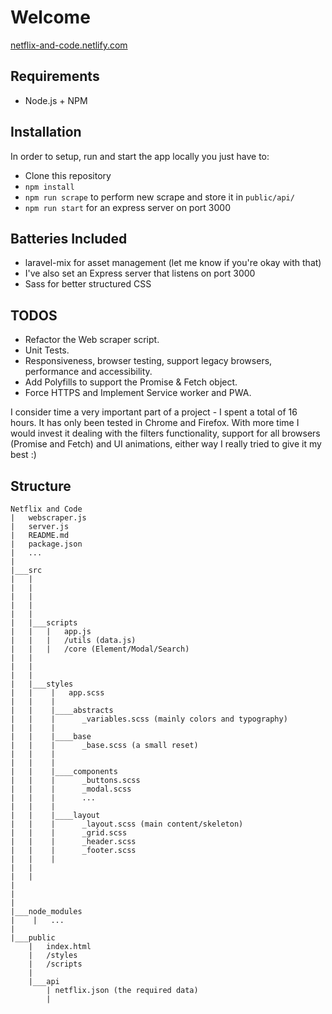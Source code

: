 # Welcome
[netflix-and-code.netlify.com](https://netflix-and-code.netlify.com/)

## Requirements

  - Node.js + NPM

## Installation
In order to setup, run and start the app locally you just have to:

  - Clone this repository
  - `npm install`
  - `npm run scrape` to perform new scrape and store it in `public/api/`
  - `npm run start` for an express server on port 3000


## Batteries Included

  - laravel-mix for asset management (let me know if you're okay with that)
  - I've also set an Express server that listens on port 3000
  - Sass for better structured CSS

## TODOS

  - Refactor the Web scraper script.
  - Unit Tests.
  - Responsiveness, browser testing, support legacy browsers, performance and accessibility.
  - Add Polyfills to support the Promise & Fetch object.
  - Force HTTPS and Implement Service worker and PWA.

I consider time a very important part of a project - I spent a total of 16 hours. It has only been tested in Chrome and Firefox. With more time I would invest it dealing with the filters functionality, support for all browsers (Promise and Fetch) and UI animations, 
either way I really tried to give it my best :)

## Structure

```
Netflix and Code
|   webscraper.js
|   server.js
|   README.md
|   package.json
|   ...
|
|___src
|   |  
|   |  
|   |   
|   |   
|   |
|   |___scripts
|   |   |   app.js
|   |   |   /utils (data.js)
|   |   |   /core (Element/Modal/Search)
|   |     
|   |   
|   |   
|   |___styles
|   |    |   app.scss   
|   |    |
|   |    |____abstracts
|   |    |      _variables.scss (mainly colors and typography)
|   |    |
|   |    |____base
|   |    |      _base.scss (a small reset)
|   |    |      
|   |    |
|   |    |____components
|   |    |      _buttons.scss
|   |    |      _modal.scss
|   |    |      ...
|   |    |
|   |    |____layout
|   |    |      _layout.scss (main content/skeleton)
|   |    |      _grid.scss
|   |    |      _header.scss
|   |    |      _footer.scss       
|   |    |      
|   | 
|   |
|   
|        
|
|___node_modules
|    |   ...  
|
|___public
    |   index.html
    |   /styles
    |   /scripts
    |    
    |___api
        | netflix.json (the required data)
        |
```
